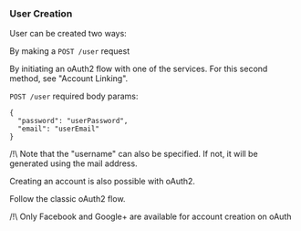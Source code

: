 ### User Creation

User can be created two ways:

By making a ```POST /user``` request

By initiating an oAuth2 flow with one of the services. For this second method, see "Account Linking".

```POST /user```
required body params:
```
{
  "password": "userPassword",
  "email": "userEmail"
}
```

/!\ Note that the "username" can also be specified. If not, it will be generated using the mail address.

Creating an account is also possible with oAuth2.

Follow the classic oAuth2 flow.

/!\ Only Facebook and Google+ are available for account creation on oAuth 